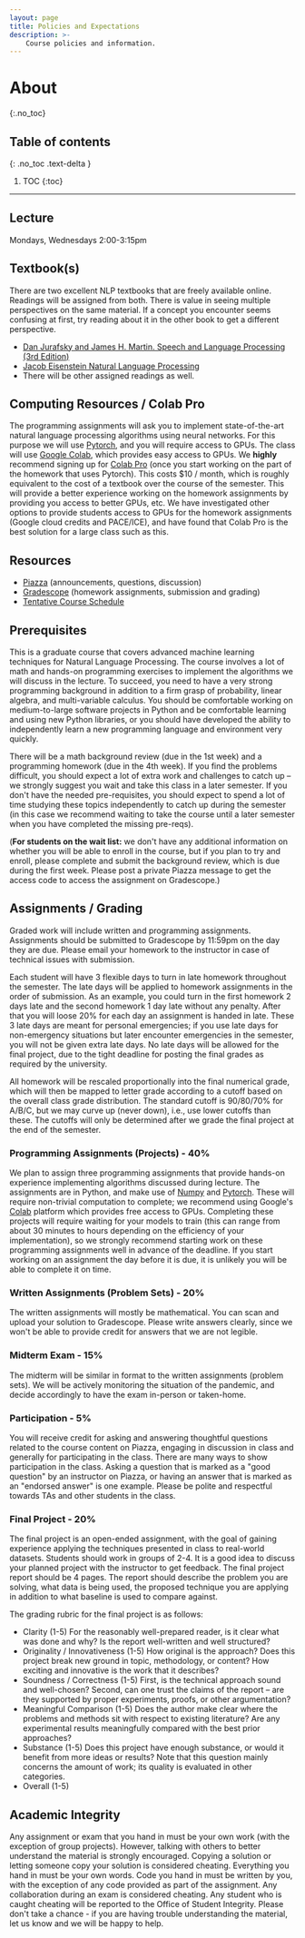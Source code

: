 ```yaml
---
layout: page
title: Policies and Expectations
description: >-
    Course policies and information.
---
```


# About
{:.no_toc}

## Table of contents
{: .no_toc .text-delta }

1. TOC
{:toc}

---

## Lecture
Mondays, Wednesdays 2:00-3:15pm

## Textbook(s)

There are two excellent NLP textbooks that are freely available online. Readings will be assigned from both.  There is value in seeing multiple perspectives on the same material. If a concept you encounter seems confusing at first, try reading about it in the other book to get a different perspective.

- [Dan Jurafsky and James H. Martin. Speech and Language Processing (3rd Edition)](https://web.stanford.edu/~jurafsky/slp3/)
- [Jacob Eisenstein Natural Language Processing](https://github.com/jacobeisenstein/gt-nlp-class/blob/master/notes/eisenstein-nlp-notes.pdf)
- There will be other assigned readings as well.

## Computing Resources / Colab Pro

The programming assignments will ask you to implement state-of-the-art natural language processing algorithms using neural networks.  For this purpose we will use [Pytorch](https://pytorch.org/), and you will require access to GPUs.  The class will use [Google Colab](https://research.google.com/colaboratory/faq.html), which provides easy access to GPUs.
We **highly** recommend signing up for [Colab Pro](https://colab.research.google.com/signup) (once you start working on the part of the homework that uses Pytorch).  This costs $10 / month, which is roughly equivalent to the cost of a textbook over the course of the semester.  This will provide a better experience working on the homework assignments by providing you access to better GPUs, etc.  We have investigated other options to provide students access to GPUs for the homework assignments (Google cloud credits and PACE/ICE), and have found that Colab Pro is the best solution for a large class such as this.

## Resources

- [Piazza](https://piazza.com/class/kxuyn4sdh0p6ve) (announcements, questions, discussion)
- [Gradescope](https://www.gradescope.com/courses/344493) (homework assignments, submission and grading)
- [Tentative Course Schedule](https://docs.google.com/spreadsheets/d/1GZHMzZ_p4APtYRTiReEJ_PU4wkdQSHgUGTd3xptCO8Q/edit?usp=sharing)

## Prerequisites

This is a graduate course that covers advanced machine learning techniques for Natural Language Processing.  The course involves a lot of math and hands-on programming exercises to implement the algorithms we will discuss in the lecture.  To succeed, you need to have a very strong programming background in addition to a firm grasp of probability, linear algebra, and multi-variable calculus.  You should be comfortable working on medium-to-large software projects in Python and be comfortable learning and using new Python libraries, or you should have developed the ability to independently learn a new programming language and environment very quickly.

There will be a math background review (due in the 1st week) and a programming homework (due in the 4th week).
If you find the problems difficult, you should expect a lot of extra work and challenges to catch up – we strongly suggest you wait and take this class in a later semester.  If you don't have the needed pre-requisites, you should expect to spend a lot of time studying these topics independently to catch up during the semester (in this case we recommend waiting to take the course until a later semester when you have completed the missing pre-reqs).

(**For students on the wait list:** we don't have any additional information on whether you will be able to enroll in the course, but if you plan to try and enroll, please complete and submit the background review, which is due during the first week.  Please post a private Piazza message to get the access code to access the assignment on Gradescope.)

## Assignments / Grading

Graded work will include written and programming assignments. Assignments should be submitted to Gradescope by 11:59pm on the day they are due.
Please email your homework to the instructor in case of technical issues with submission.

Each student will have 3 flexible days to turn in late homework throughout the semester. The late days will be applied to homework assignments in the order of submission. As an example, you could turn in the first homework 2 days late and the second homework 1 day late without any penalty. After that you will loose 20% for each day an assignment is handed in late. These 3 late days are meant for personal emergencies; if you use late days for non-emergency situations but later encounter emergencies in the semester, you will not be given extra late days. No late days will be allowed for the final project, due to the tight deadline for posting the final grades as required by the university.

All homework will be rescaled proportionally into the final numerical grade, which will then be mapped to letter grade according to a cutoff based on the overall class grade distribution. The standard cutoff is 90/80/70% for A/B/C, but we may curve up (never down), i.e., use lower cutoffs than these. The cutoffs will only be determined after we grade the final project at the end of the semester.

### Programming Assignments (Projects) - 40%

We plan to assign three programming assignments that provide hands-on experience implementing algorithms discussed during lecture.  The assignments are in Python, and make use of [Numpy](https://numpy.org/) and [Pytorch](https://pytorch.org/).  These will require non-trivial computation to complete; we recommend using Google's [Colab](http://colab.research.google.com/) platform which provides free access to GPUs.  Completing these projects will require waiting for your models to train (this can range from about 30 minutes to hours depending on the efficiency of your implementation), so we strongly recommend starting work on these programming assignments well in advance of the deadline.  If you start working on an assignment the day before it is due, it is unlikely you will be able to complete it on time.

### Written Assignments (Problem Sets) - 20%

The written assignments will mostly be mathematical.  You can scan and upload your solution to Gradescope.  Please write answers clearly, since we won't be able to provide credit for answers that we are not legible.

### Midterm Exam - 15%

The midterm will be similar in format to the written assignments (problem sets). We will be actively monitoring the situation of the pandemic, and decide accordingly to have the exam in-person or taken-home.

### Participation - 5%

You will receive credit for asking and answering thoughtful questions related to the course content on Piazza, engaging in discussion in class and generally for participating in the class.  There are many ways to show participation in the class.  Asking a question that is marked as a "good question" by an instructor on Piazza, or having an answer that is marked as an "endorsed answer" is one example.  Please be polite and respectful towards TAs and other students in the class.

### Final Project - 20%

The final project is an open-ended assignment, with the goal of gaining experience applying the techniques presented in class to real-world datasets. Students should work in groups of 2-4. It is a good idea to discuss your planned project with the instructor to get feedback.  The final project report should be 4 pages. The report should describe the problem you are solving, what data is being used, the proposed technique you are applying in addition to what baseline is used to compare against.

The grading rubric for the final project is as follows:

- Clarity (1-5) For the reasonably well-prepared reader, is it clear what was done and why? Is the report well-written and well structured?
- Originality / Innovativeness (1-5) How original is the approach? Does this project break new ground in topic, methodology, or content? How exciting and innovative is the work that it describes?
- Soundness / Correctness (1-5) First, is the technical approach sound and well-chosen? Second, can one trust the claims of the report – are they supported by proper experiments, proofs, or other argumentation?
- Meaningful Comparison (1-5) Does the author make clear where the problems and methods sit with respect to existing literature? Are any experimental results meaningfully compared with the best prior approaches?
- Substance (1-5) Does this project have enough substance, or would it benefit from more ideas or results?  Note that this question mainly concerns the amount of work; its quality is evaluated in other categories.
- Overall (1-5)

## Academic Integrity

Any assignment or exam that you hand in must be your own work (with the exception of group projects). However, talking with others to better understand the material is strongly encouraged. Copying a solution or letting someone copy your solution is considered cheating. Everything you hand in must be your own words. Code you hand in must be written by you, with the exception of any code provided as part of the assignment. Any collaboration during an exam is considered cheating. Any student who is caught cheating will be reported to the Office of Student Integrity. Please don't take a chance - if you are having trouble understanding the material, let us know and we will be happy to help.
